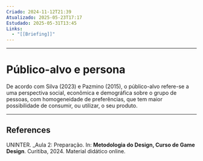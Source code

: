 ```yaml
---
Criado: 2024-11-12T21:39
Atualizado: 2025-05-23T17:17
Estudado: 2025-05-31T13:45
Links:
  - "[[Briefing]]"
---
```

---
# Público-alvo e persona

De acordo com Silva (2023) e Pazmino (2015), o público-alvo refere-se a uma perspectiva social, econômica e demográfica sobre o grupo de pessoas, com homogeneidade de preferências, que tem maior possibilidade de consumir, ou utilizar, o seu produto.

---
## References

UNINTER.  _Aula 2: Preparação. In: **Metodologia do Design, Curso de Game Design**. Curitiba, 2024. Material didático online.